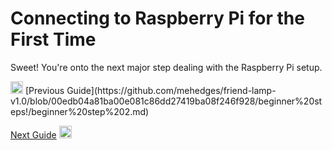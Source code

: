 # Connecting to Raspberry Pi for the First Time
Sweet! You're onto the next major step dealing with the Raspberry Pi setup.

<img src="https://github.com/mehedges/friend-lamp-v1.0/assets/102606124/a056198e-2206-4b1a-bbf6-152f53d59ca3" width="20" />
[Previous Guide](https://github.com/mehedges/friend-lamp-v1.0/blob/00edb04a81ba00e081c86dd27419ba08f246f928/beginner%20steps!/beginner%20step%202.md)

[Next Guide](https://github.com/mehedges/friend-lamp-v1.0/blob/00edb04a81ba00e081c86dd27419ba08f246f928/beginner%20steps!/beginner%20step%202.md)
<img src="https://github.com/mehedges/friend-lamp-v1.0/assets/102606124/3885f81a-c80b-4be8-8a9a-16cd58c837d5" width="20" />
